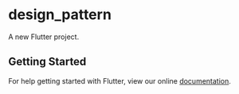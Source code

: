 # design_pattern

A new Flutter project.

## Getting Started

For help getting started with Flutter, view our online
[documentation](https://flutter.io/).
